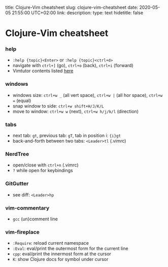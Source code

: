 title: Clojure-Vim cheatsheet
slug: clojure-vim-cheatsheet
date: 2020-05-05 21:55:00 UTC+02:00
link: 
description: 
type: text
hidetitle: false

# Clojure-Vim cheatsheet

### help
- `:help {topic}<Enter>` or `:help {topic}<ctrl+d>`
- navigate with `ctrl+]` (go), `ctrl+o` (back), `ctrl+i` (forward)
- Vimtutor contents listed [here](/my-projects/vimtutor)

### windows
- windows size: `ctrl+w _` (all vert space), `ctrl+w |` (all hor space), `ctrl+w =` (equal)
- snap window to side: `ctrl+w shift+H/J/K/L`
- move to window: `ctrl+w w` (next), `ctrl+w h/j/k/l` (direction)

### tabs
- next tab: `gt`, previous tab: `gT`, tab in position i: `{i}gt`
- back-and-forth between two tabs: `<Leader>tl` (.vimrc)

### NerdTree
- open/close with `ctrl+n` (.vimrc)
- `?` while open for keybindings

### GitGutter
- see diff: `<Leader>hp`

### vim-commentary
- `gcc` (un)comment line

### vim-fireplace
- `:Require`: reload current namespace
- `:Eval`: eval/print the outermost form for the current line
- `cpp`: eval/print the innermost form at the cursor
- `K`: show Clojure docs for symbol under cursor